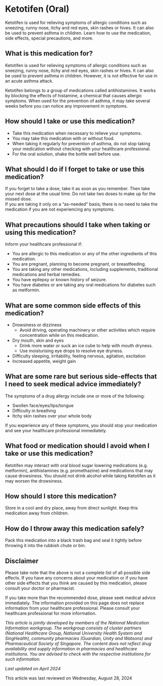 # Ketotifen (Oral)

Ketotifen is used for relieving symptoms of allergic conditions such as sneezing, runny nose, itchy and red eyes, skin rashes or hives. It can also be used to prevent asthma in children. Learn how to use the medication, side effects, special precautions, and more.

What is this medication for?
----------------------------

Ketotifen is used for relieving symptoms of allergic conditions such as sneezing, runny nose, itchy and red eyes, skin rashes or hives. It can also be used to prevent asthma in children. However, it is not effective for use in an acute asthma attack. 

Ketotifen belongs to a group of medications called antihistamines. It works by blocking the effects of histamine, a chemical that causes allergic symptoms. When used for the prevention of asthma, it may take several weeks before you can notice any improvement in symptoms. 

How should I take or use this medication?
-----------------------------------------

* Take this medication when necessary to relieve your symptoms.
* You may take this medication with or without food.
* When taking it regularly for prevention of asthma, do not stop taking your medication without checking with your healthcare professional.
* For the oral solution, shake the bottle well before use.

What should I do if I forget to take or use this medication?
------------------------------------------------------------

If you forget to take a dose, take it as soon as you remember. Then take your next dose at the usual time. Do not take two doses to make up for the missed dose.   
If you are taking it only on a “as-needed” basis; there is no need to take the medication if you are not experiencing any symptoms. 

What precautions should I take when taking or using this medication?
--------------------------------------------------------------------

Inform your healthcare professional if: 

* You are allergic to this medication or any of the other ingredients of this medication.
* You are pregnant, planning to become pregnant, or breastfeeding.
* You are taking any other medications, including supplements, traditional medications and herbal remedies.
* You have epilepsy or known history of seizure.
* You have diabetes or are taking any oral medications for diabetes such as metformin.

What are some common side effects of this medication?
-----------------------------------------------------

* Drowsiness or dizziness
  + Avoid driving, operating machinery or other activities which require concentration while on this medication.
* Dry mouth, skin and eyes
  + Drink more water or suck an ice cube to help with mouth dryness.
  + Use moisturising eye drops to resolve eye dryness.
* Difficulty sleeping, irritability, feeling nervous, agitation, excitation
* Increased appetite, weight gain

What are some rare but serious side-effects that I need to seek medical advice immediately?
-------------------------------------------------------------------------------------------

The symptoms of a drug allergy include one or more of the following: 

* Swollen face/eyes/lips/tongue
* Difficulty in breathing
* Itchy skin rashes over your whole body

If you experience any of these symptoms, you should stop your medication and see your healthcare professional immediately.

What food or medication should I avoid when I take or use this medication?
--------------------------------------------------------------------------

Ketotifen may interact with oral blood sugar lowering medications (e.g. metformin), antihistamines (e.g. promethazine) and medications that may cause drowsiness. You should not drink alcohol while taking Ketotifen as it may worsen the drowsiness.

How should I store this medication?
-----------------------------------

Store in a cool and dry place, away from direct sunlight. Keep this medication away from children. 

How do I throw away this medication safely?
-------------------------------------------

Pack this medication into a black trash bag and seal it tightly before throwing it into the rubbish chute or bin. 

Disclaimer
----------

Please take note that the above is not a complete list of all possible side effects. If you have any concerns about your medication or if you have other side effects that you think are caused by this medication, please consult your doctor or pharmacist.

If you take more than the recommended dose, please seek medical advice immediately. The information provided on this page does not replace information from your healthcare professional. Please consult your healthcare professional for more information.

*This article is jointly developed by members of the National Medication Information workgroup. The workgroup consists of cluster partners (National Healthcare Group, National University Health System and SingHealth), community pharmacies (Guardian, Unity and Watsons) and Pharmaceutical Society of Singapore. The content does not reflect drug availability and supply information in pharmacies and healthcare institutions. You are advised to check with the respective institutions for such information.*

*Last updated on April 2024*

This article was last reviewed on
Wednesday, August 28, 2024